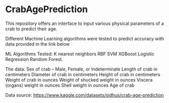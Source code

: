 # CrabAgePrediction
This repository offers an interface to input various physical parameters of a crab to predict their age.



Different Machine Learning algorithms were tested to predict accuracy with data provided in the link below

ML Algorithms Tested:
K nearest neighbors 
RBF SVM
XGBoost
Logistic Regression
Random Forest.

The data:
Sex of crab – Male, Female, or Indeterminate
Length of crab in centimeters
Diameter of crab in centimeters
Height of crab in centimeters
Weight of crab in ounces
Weight of shucked weight in ounces
Viscera (organs) weight in ounces
Shell weight in ounces
Age of crab

Data source: https://www.kaggle.com/datasets/sidhus/crab-age-prediction
